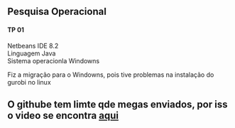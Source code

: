 ## Pesquisa Operacional 
#### TP 01

Netbeans IDE 8.2 <br>
Linguagem Java <br>
Sistema operacionla Windowns <br>

Fiz a migração para o Windowns, pois tive problemas na instalação do gurobi no linux <br>

## O githube tem limte qde megas enviados, por iss o video se encontra <a href="https://drive.google.com/file/d/1ElJLdGlhQKGVp72afYGCp_UTcMFjT5hz/view?usp=sharing">aqui</a>